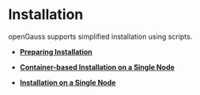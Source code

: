 # Installation<a name="EN-US_TOPIC_0000001223947251"></a>

openGauss supports simplified installation using scripts. 

- **[Preparing Installation](preparing-for-installation.md)**

- **[Container-based Installation on a Single Node ](Container-based-Installation-on-a-Single-Node.md)**

- **[Installation on a Single Node](installation-on-a-single-node.md)**  

  

